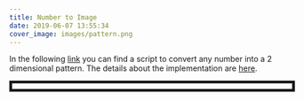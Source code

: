 ```yaml
---
title: Number to Image
date: 2019-06-07 13:55:34
cover_image: images/pattern.png
---
```


In the following [link](https://gist.github.com/mathigatti/439a0e81556f2698c7db4f41189d201f) you can find a script to convert any number into a 2 dimensional pattern. The details about the implementation are [here](https://www.codementor.io/@mathiasgatti/the-beauty-formula-identifying-interesting-patterns-automatically-based-on-aesthetic-metrics-basic-clustering-example-with-scikit-learn-xka5d6do8).

<img src="pattern.png" width="100%" height="10" border="5" />